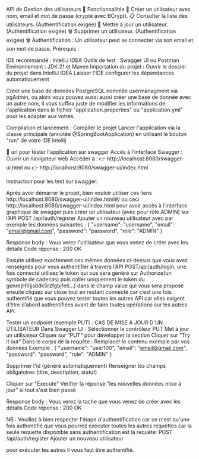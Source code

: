 API de Gestion des utilisateurs
📌 Fonctionnalités
📄 Créer un utilisateur avec nom, email et mot de passe (crypté avec BCrypt).
📋 Consulter la liste des utilisateurs. (Authentification exigée)
📝 Mettre à jour un utilisateur. (Authentification exigée)
🗑️ Supprimer un utilisateur. (Authentification exigée)
🗑️ Authentification : Un utilisateur peut se connecter via son email et son mot de passe.
Prérequis :

IDE recommandé : IntelliJ IDEA Outils de test : Swagger UI ou Postman Environnement : JDK 21 et Maven Importation du projet : Ouvrir le dossier du projet dans IntelliJ IDEA Laisser l'IDE configurer les dépendances automatiquement

Créer une base de données PostgreSQL nommée usermanagment via pgAdmin, ou alors vous pouvez aussi aussi créer une base de donnée avec un autre nom, il vous suffira juste de modifier les informations de l'application dans le fichier "application.properties" ou "application.yml" pour les adapter aux votres.

Compilation et lancement : Compiler le projet Lancer l'application via la classe principale (annotée @SpringBootApplication) en utilisant le bouton "run" de votre IDE intellij

🚀 url pour tester l'application sur swagger Accès à l'interface Swagger : Ouvrir un navigateur web Accéder à : 👉 http://localhost:8080/swagger-ui.html ou 👉 http://localhost:8080/swagger-ui/index.html

Instruction pour les test sur swagger:

Après avoir démarrer le projet, bien vouloir utiliser ces liens http://localhost:8080/swagger-ui/index.html#/ ou ceci http://localhost:8080/swagger-ui/index.html pour avoir accès à l’interface graphique de swagger puis créer un utilisateur (avec pour rôle ADMIN) sur l’API POST /api/auth/register Ajouter un nouveau utilisateur avec par exemple les données suivantes : 
{ 
  "username": "username", 
  "email": "email@gmail.com", 
  "password": "password", 
  "role": "ADMIN" 
}

Response body : Vous verez l'utilisateur que vous venez de créer avec les détails Code réponse : 200 OK

Ensuite utilisez exactement ces mêmes données ci-dessus que vous avez renseignés pour vous authentifier à travers l’API POST/api/auth/login, une fois connecté utilisez le token qui ous sera genéré sur Authorize(un symbole de cadenas) puis coller uniquement le token du genre(HYjjsbdk5rzfgbjfe6...) dans le champ value qui vous sera proposé ensuite cliquez sur close tout en restant connecté car c’est une fois authentifié que vous pouvez tester toutes les autres API car elles exigent d’être d’abord authentifiées avant de faire toutes opérations sur les autres API.

Tester un endpoint (exemple PUT) : CAS DE MISE A JOUR D'UN UTILISATEUR Dans Swagger UI : Sélectionner le contrôleur PUT Met à jour un utilisateur Cliquer sur "PUT" pour développer la section Cliquer sur "Try it out" Dans le corps de la requête : Remplacer le contenu exemple par vos données Exemple : 
{ "username": "user100", 
  "email": "email@gmail.com", 
  "password": "password", 
  "role": "ADMIN" 
}

Supprimer l'id (généré automatiquement) Renseigner les champs obligatoires (titre, description, statut)

Cliquer sur "Execute" Vérifier la réponse "les nouvelles données mise à jour" si tout s'est bien passé

Response body : Vous verez la tache que vous venez de créer avec les détails Code réponse : 200 OK

NB : Veuillez à bien respecter l'étape d'authentification car ce n'est qu'une fois authentifié que vous pourrez exécuter toutes les autres requettes car la seule requette disponible sans authentification est la requête: POST /api/auth/register Ajouter un nouveau utilisateur

pour exécuter les autres il vous faut être authentifié.